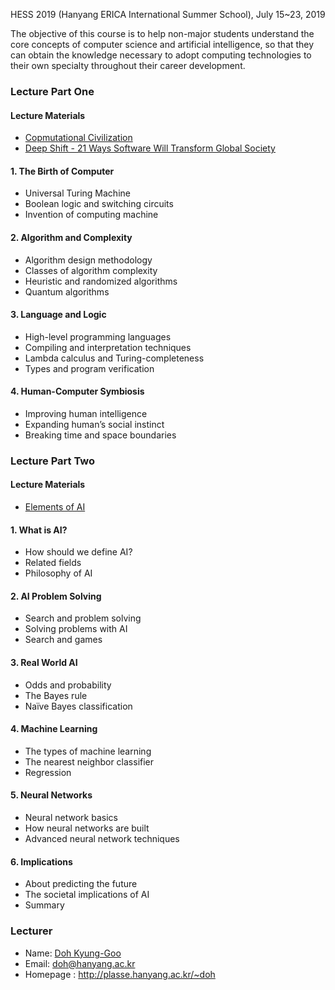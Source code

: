 HESS 2019 (Hanyang ERICA International Summer School), July 15~23, 2019

The objective of this course is to help non-major students understand the core concepts of computer science and artificial intelligence, so that they can obtain the knowledge necessary to adopt computing technologies to their own specialty throughout their career development. 

### Lecture Part One

#### Lecture Materials
- [Copmutational Civilization]()
- [Deep Shift - 21 Ways Software Will Transform Global Society](http://www3.weforum.org/docs/WEF_GAC15_Deep_Shift_Software_Transform_Society.pdf)

#### 1. The Birth of Computer
  - Universal Turing Machine
  - Boolean logic and switching circuits
  - Invention of computing machine

#### 2. Algorithm and Complexity
  - Algorithm design methodology
  - Classes of algorithm complexity
  - Heuristic and randomized algorithms
  - Quantum algorithms

#### 3. Language and Logic
  - High-level programming languages
  - Compiling and interpretation techniques
  - Lambda calculus and Turing-completeness
  - Types and program verification

#### 4. Human-Computer Symbiosis
  - Improving human intelligence
  - Expanding human’s social instinct
  - Breaking time and space boundaries

### Lecture Part Two

#### Lecture Materials
- [Elements of AI](https://course.elementsofai.com)

#### 1. What is AI?
  - How should we define AI?
  - Related fields
  - Philosophy of AI 

#### 2. AI Problem Solving
  - Search and problem solving
  - Solving problems with AI
  - Search and games

#### 3. Real World AI
  - Odds and probability
  - The Bayes rule
  - Naïve Bayes classification

#### 4. Machine Learning
  - The types of machine learning
  - The nearest neighbor classifier
  - Regression

#### 5. Neural Networks
  - Neural network basics
  - How neural networks are built
  - Advanced neural network techniques


#### 6. Implications
  - About predicting the future
  - The societal implications of AI
  - Summary


### Lecturer
- Name: [Doh Kyung-Goo](http://softopians.github.io/doggzone)
- Email: doh@hanyang.ac.kr
- Homepage : http://plasse.hanyang.ac.kr/~doh
